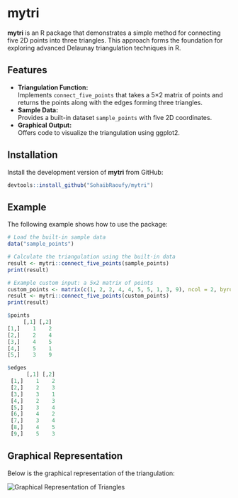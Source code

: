 # mytri

**mytri** is an R package that demonstrates a simple method for connecting five 2D points into three triangles. This approach forms the foundation for exploring advanced Delaunay triangulation techniques in R.

## Features

- **Triangulation Function:**  
  Implements `connect_five_points` that takes a 5×2 matrix of points and returns the points along with the edges forming three triangles.
- **Sample Data:**  
  Provides a built-in dataset `sample_points` with five 2D coordinates.
- **Graphical Output:**  
  Offers code to visualize the triangulation using ggplot2.
  
## Installation

Install the development version of **mytri** from GitHub:

``` r
devtools::install_github("SohaibRaoufy/mytri")
```

## Example

The following example shows how to use the package:

``` r
# Load the built-in sample data
data("sample_points")

# Calculate the triangulation using the built-in data
result <- mytri::connect_five_points(sample_points)
print(result)
```


``` r
# Example custom input: a 5x2 matrix of points
custom_points <- matrix(c(1, 2, 2, 4, 4, 5, 5, 1, 3, 9), ncol = 2, byrow = TRUE)
result <- mytri::connect_five_points(custom_points)
print(result)

```

``` r
$points
     [,1] [,2]
[1,]    1    2
[2,]    2    4
[3,]    4    5
[4,]    5    1
[5,]    3    9

$edges
      [,1] [,2]
 [1,]    1    2
 [2,]    2    3
 [3,]    3    1
 [4,]    2    3
 [5,]    3    4
 [6,]    4    2
 [7,]    3    4
 [8,]    4    5
 [9,]    5    3
```

## Graphical Representation

Below is the graphical representation of the triangulation:

![Graphical Representation of Triangles](triangles.png)

